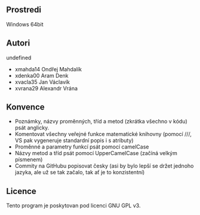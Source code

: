 Prostredi
---------

Windows 64bit

Autori
------

undefined
- xmahda14 Ondřej Mahdalík 
- xdenka00 Aram Denk 
- xvacla35 Jan Václavík 
- xvrana29 Alexandr Vrána

Konvence
--------

- Poznámky, názvy proměnných, tříd a metod (zkrátka všechno v kódu) psát anglicky.
- Komentovat všechny veřejné funkce matematické knihovny (pomocí ///, VS pak vygeneruje standardní popis i s atributy)
- Proměnné a parametry funkcí psát pomocí camelCase
- Názvy metod a tříd psát pomocí UpperCamelCase (začíná velkým písmenem)
- Commity na GitHubu popisovat česky (asi by bylo lepší se držet jednoho jazyka, ale už se tak začalo, tak ať je to konzistentní)

Licence
-------

Tento program je poskytovan pod licenci GNU GPL v3.
